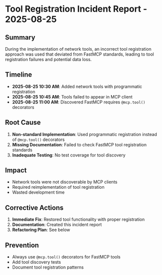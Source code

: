 # Tool Registration Incident Report - 2025-08-25

## Summary
During the implementation of network tools, an incorrect tool registration approach was used that deviated from FastMCP standards, leading to tool registration failures and potential data loss.

## Timeline
- **2025-08-25 10:30 AM**: Added network tools with programmatic registration
- **2025-08-25 10:45 AM**: Tools failed to appear in MCP client
- **2025-08-25 11:00 AM**: Discovered FastMCP requires `@mcp.tool()` decorators

## Root Cause
1. **Non-standard Implementation**: Used programmatic registration instead of `@mcp.tool()` decorators
2. **Missing Documentation**: Failed to check FastMCP tool registration standards
3. **Inadequate Testing**: No test coverage for tool discovery

## Impact
- Network tools were not discoverable by MCP clients
- Required reimplementation of tool registration
- Wasted development time

## Corrective Actions
1. **Immediate Fix**: Restored tool functionality with proper registration
2. **Documentation**: Created this incident report
3. **Refactoring Plan**: See below

## Prevention
- Always use `@mcp.tool()` decorators for FastMCP tools
- Add tool discovery tests
- Document tool registration patterns



